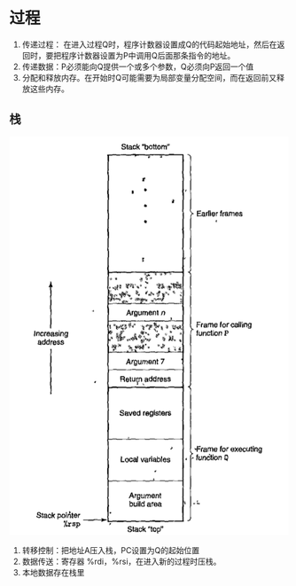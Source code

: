 
# 过程

1. 传递过程： 在进入过程Q时，程序计数器设置成Q的代码起始地址，然后在返回时，要把程序计数器设置为P中调用Q后面那条指令的地址。
2. 传递数据：P必须能向Q提供一个或多个参数，Q必须向P返回一个值
3. 分配和释放内存。在开始时Q可能需要为局部变量分配空间，而在返回前又释放这些内存。

## 栈

![](/assets/images/2021-04-17-17-39-13.png)

1. 转移控制：把地址A压入栈，PC设置为Q的起始位置
2. 数据传送：寄存器 %rdi，%rsi，在进入新的过程时压栈。
3. 本地数据存在栈里